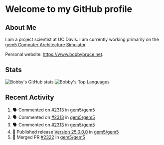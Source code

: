 # Welcome to my GitHub profile

## About Me

I am a project scientist at UC Davis. I am currently working primarily on the [gem5 Computer Architecture Simulator](https://github.com/gem5).

Personal website: <https://www.bobbybruce.net>.

## Stats

![Bobby's GitHub stats](https://github-readme-stats.vercel.app/api?username=bobbyrbruce&show_icons=true&theme=responsive&include_all_commits=true&count_private=true&show=reviews&disable_animations=true)
![Bobby's Top Languages ](https://github-readme-stats.vercel.app/api/top-langs/?username=bobbyrbruce&layout=compact&theme=responsive&count_private=true&langs_count=10&disable_animations=true)

## Recent Activity

<!--START_SECTION:activity-->
1. 🗣 Commented on [#2313](https://github.com/gem5/gem5/pull/2313#issuecomment-2996897664) in [gem5/gem5](https://github.com/gem5/gem5)
2. 🗣 Commented on [#2313](https://github.com/gem5/gem5/pull/2313#issuecomment-2996344869) in [gem5/gem5](https://github.com/gem5/gem5)
3. 🗣 Commented on [#2313](https://github.com/gem5/gem5/pull/2313#issuecomment-2995769738) in [gem5/gem5](https://github.com/gem5/gem5)
4. 🚀 Published release [Version 25.0.0.0](https://github.com/gem5/gem5/releases/tag/v25.0.0.0) in [gem5/gem5](https://github.com/gem5/gem5)
5. 🎉 Merged PR [#2322](https://github.com/gem5/gem5/pull/2322) in [gem5/gem5](https://github.com/gem5/gem5)
<!--END_SECTION:activity-->
